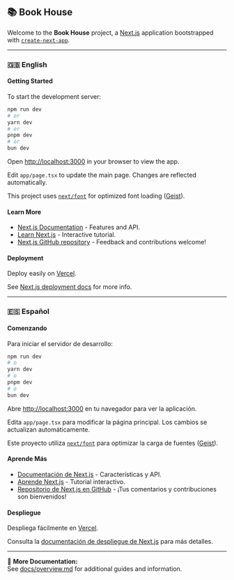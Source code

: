 ## 📚 Book House

Welcome to the **Book House** project, a [Next.js](https://nextjs.org) application bootstrapped with [`create-next-app`](https://nextjs.org/docs/app/api-reference/cli/create-next-app).

---

### 🇬🇧 English

#### Getting Started

To start the development server:

```bash
npm run dev
# or
yarn dev
# or
pnpm dev
# or
bun dev
```

Open [http://localhost:3000](http://localhost:3000) in your browser to view the app.

Edit `app/page.tsx` to update the main page. Changes are reflected automatically.

This project uses [`next/font`](https://nextjs.org/docs/app/building-your-application/optimizing/fonts) for optimized font loading ([Geist](https://vercel.com/font)).

#### Learn More

- [Next.js Documentation](https://nextjs.org/docs) - Features and API.
- [Learn Next.js](https://nextjs.org/learn) - Interactive tutorial.
- [Next.js GitHub repository](https://github.com/vercel/next.js) - Feedback and contributions welcome!

#### Deployment

Deploy easily on [Vercel](https://vercel.com/new?utm_medium=default-template&filter=next.js&utm_source=create-next-app&utm_campaign=create-next-app-readme).

See [Next.js deployment docs](https://nextjs.org/docs/app/building-your-application/deploying) for more info.

---

### 🇪🇸 Español

#### Comenzando

Para iniciar el servidor de desarrollo:

```bash
npm run dev
# o
yarn dev
# o
pnpm dev
# o
bun dev
```

Abre [http://localhost:3000](http://localhost:3000) en tu navegador para ver la aplicación.

Edita `app/page.tsx` para modificar la página principal. Los cambios se actualizan automáticamente.

Este proyecto utiliza [`next/font`](https://nextjs.org/docs/app/building-your-application/optimizing/fonts) para optimizar la carga de fuentes ([Geist](https://vercel.com/font)).

#### Aprende Más

- [Documentación de Next.js](https://nextjs.org/docs) - Características y API.
- [Aprende Next.js](https://nextjs.org/learn) - Tutorial interactivo.
- [Repositorio de Next.js en GitHub](https://github.com/vercel/next.js) - ¡Tus comentarios y contribuciones son bienvenidos!

#### Despliegue

Despliega fácilmente en [Vercel](https://vercel.com/new?utm_medium=default-template&filter=next.js&utm_source=create-next-app&utm_campaign=create-next-app-readme).

Consulta la [documentación de despliegue de Next.js](https://nextjs.org/docs/app/building-your-application/deploying) para más detalles.

---

🔗 **More Documentation:**  
See [docs/overview.md](docs/overview.md) for additional guides and information.
